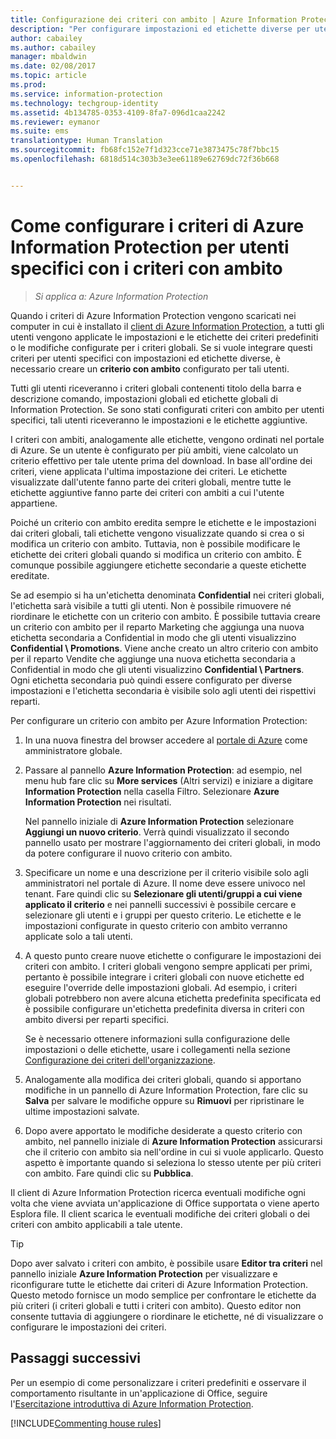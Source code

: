 ```yaml
---
title: Configurazione dei criteri con ambito | Azure Information Protection
description: "Per configurare impostazioni ed etichette diverse per utenti specifici, è necessario configurare un criterio con ambito per Azure Information Protection."
author: cabailey
ms.author: cabailey
manager: mbaldwin
ms.date: 02/08/2017
ms.topic: article
ms.prod: 
ms.service: information-protection
ms.technology: techgroup-identity
ms.assetid: 4b134785-0353-4109-8fa7-096d1caa2242
ms.reviewer: eymanor
ms.suite: ems
translationtype: Human Translation
ms.sourcegitcommit: fb68fc152e7f1d323cce71e3873475c78f7bbc15
ms.openlocfilehash: 6818d514c303b3e3ee61189e62769dc72f36b668


---
```


# <a name="how-to-configure-the-azure-information-protection-policy-for-specific-users-by-using-scoped-policies"></a>Come configurare i criteri di Azure Information Protection per utenti specifici con i criteri con ambito

>*Si applica a: Azure Information Protection*

Quando i criteri di Azure Information Protection vengono scaricati nei computer in cui è installato il [client di Azure Information Protection](https://www.microsoft.com/en-us/download/details.aspx?id=53018), a tutti gli utenti vengono applicate le impostazioni e le etichette dei criteri predefiniti o le modifiche configurate per i criteri globali. Se si vuole integrare questi criteri per utenti specifici con impostazioni ed etichette diverse, è necessario creare un **criterio con ambito** configurato per tali utenti.

Tutti gli utenti riceveranno i criteri globali contenenti titolo della barra e descrizione comando, impostazioni globali ed etichette globali di Information Protection. Se sono stati configurati criteri con ambito per utenti specifici, tali utenti riceveranno le impostazioni e le etichette aggiuntive. 

I criteri con ambiti, analogamente alle etichette, vengono ordinati nel portale di Azure. Se un utente è configurato per più ambiti, viene calcolato un criterio effettivo per tale utente prima del download. In base all'ordine dei criteri, viene applicata l'ultima impostazione dei criteri. Le etichette visualizzate dall'utente fanno parte dei criteri globali, mentre tutte le etichette aggiuntive fanno parte dei criteri con ambiti a cui l'utente appartiene. 

Poiché un criterio con ambito eredita sempre le etichette e le impostazioni dai criteri globali, tali etichette vengono visualizzate quando si crea o si modifica un criterio con ambito. Tuttavia, non è possibile modificare le etichette dei criteri globali quando si modifica un criterio con ambito. È comunque possibile aggiungere etichette secondarie a queste etichette ereditate.

Se ad esempio si ha un'etichetta denominata **Confidential** nei criteri globali, l'etichetta sarà visibile a tutti gli utenti. Non è possibile rimuovere né riordinare le etichette con un criterio con ambito. È possibile tuttavia creare un criterio con ambito per il reparto Marketing che aggiunga una nuova etichetta secondaria a Confidential in modo che gli utenti visualizzino **Confidential \ Promotions**. Viene anche creato un altro criterio con ambito per il reparto Vendite che aggiunge una nuova etichetta secondaria a Confidential in modo che gli utenti visualizzino **Confidential \ Partners**. Ogni etichetta secondaria può quindi essere configurato per diverse impostazioni e l'etichetta secondaria è visibile solo agli utenti dei rispettivi reparti.


Per configurare un criterio con ambito per Azure Information Protection:

1. In una nuova finestra del browser accedere al [portale di Azure](https://portal.azure.com) come amministratore globale.

2. Passare al pannello **Azure Information Protection**: ad esempio, nel menu hub fare clic su **More services** (Altri servizi) e iniziare a digitare **Information Protection** nella casella Filtro. Selezionare **Azure Information Protection** nei risultati. 

    Nel pannello iniziale di **Azure Information Protection** selezionare **Aggiungi un nuovo criterio**. Verrà quindi visualizzato il secondo pannello usato per mostrare l'aggiornamento dei criteri globali, in modo da potere configurare il nuovo criterio con ambito.

3. Specificare un nome e una descrizione per il criterio visibile solo agli amministratori nel portale di Azure. Il nome deve essere univoco nel tenant. Fare quindi clic su **Selezionare gli utenti/gruppi a cui viene applicato il criterio** e nei pannelli successivi è possibile cercare e selezionare gli utenti e i gruppi per questo criterio. Le etichette e le impostazioni configurate in questo criterio con ambito verranno applicate solo a tali utenti. 

4. A questo punto creare nuove etichette o configurare le impostazioni dei criteri con ambito. I criteri globali vengono sempre applicati per primi, pertanto è possibile integrare i criteri globali con nuove etichette ed eseguire l'override delle impostazioni globali. Ad esempio, i criteri globali potrebbero non avere alcuna etichetta predefinita specificata ed è possibile configurare un'etichetta predefinita diversa in criteri con ambito diversi per reparti specifici.

    Se è necessario ottenere informazioni sulla configurazione delle impostazioni o delle etichette, usare i collegamenti nella sezione [Configurazione dei criteri dell'organizzazione](configure-policy.md#configuring-your-organizations-policy).

5. Analogamente alla modifica dei criteri globali, quando si apportano modifiche in un pannello di Azure Information Protection, fare clic su **Salva** per salvare le modifiche oppure su **Rimuovi** per ripristinare le ultime impostazioni salvate. 

6. Dopo avere apportato le modifiche desiderate a questo criterio con ambito, nel pannello iniziale di **Azure Information Protection** assicurarsi che il criterio con ambito sia nell'ordine in cui si vuole applicarlo. Questo aspetto è importante quando si seleziona lo stesso utente per più criteri con ambito. Fare quindi clic su **Pubblica**. 

Il client di Azure Information Protection ricerca eventuali modifiche ogni volta che viene avviata un'applicazione di Office supportata o viene aperto Esplora file. Il client scarica le eventuali modifiche dei criteri globali o dei criteri con ambito applicabili a tale utente.

> [!TIP]
> Dopo aver salvato i criteri con ambito, è possibile usare **Editor tra criteri** nel pannello iniziale **Azure Information Protection** per visualizzare e riconfigurare tutte le etichette dai criteri di Azure Information Protection. Questo metodo fornisce un modo semplice per confrontare le etichette da più criteri (i criteri globali e tutti i criteri con ambito). Questo editor non consente tuttavia di aggiungere o riordinare le etichette, né di visualizzare o configurare le impostazioni dei criteri.

## <a name="next-steps"></a>Passaggi successivi

Per un esempio di come personalizzare i criteri predefiniti e osservare il comportamento risultante in un'applicazione di Office, seguire l'[Esercitazione introduttiva di Azure Information Protection](../get-started/infoprotect-quick-start-tutorial.md).

[!INCLUDE[Commenting house rules](../includes/houserules.md)]



<!--HONumber=Feb17_HO2-->


